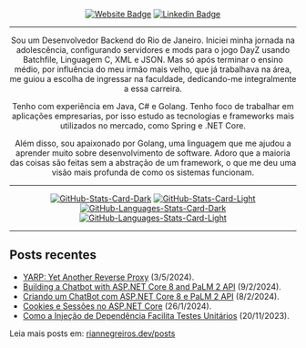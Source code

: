 
<div align="center">

  [![Website Badge](https://img.shields.io/badge/-Website-3B7EBF?style=for-the-badge&logo=amp&logoColor=white)](https://riannegreiros.dev) [![Linkedin Badge](https://img.shields.io/badge/-LinkedIn-3B7EBF?style=for-the-badge&logo=Linkedin&logoColor=white)](https://linkedin.com/in/riannegreiros)

  ---

  Sou um Desenvolvedor Backend do Rio de Janeiro. Iniciei minha jornada na adolescência, configurando servidores e mods para o jogo DayZ usando Batchfile, Linguagem C, XML e JSON. Mas só após terminar o ensino médio, por influência do meu irmão mais velho, que já trabalhava na área, me guiou a escolha de ingressar na faculdade, dedicando-me integralmente a essa carreira.

  Tenho com experiência em Java, C# e Golang. Tenho foco de trabalhar em aplicações empresarias, por isso estudo as tecnologias e frameworks mais utilizados no mercado, como Spring e .NET Core.
  
  Além disso, sou apaixonado por Golang, uma linguagem que me ajudou a aprender muito sobre desenvolvimento de software. Adoro que a maioria das coisas são feitas sem a abstração de um framework, o que me deu uma visão mais profunda de como os sistemas funcionam.  
  
  ---

  [![GitHub-Stats-Card-Dark](https://github-readme-stats-three-iota-97.vercel.app/api?username=RianNegreiros&show_icons=true&hide_border=true&include_all_commits=true&card_width=600&custom_title=GitHub%20Open%20Source%20Stats&title_color=3B7EBF&text_color=FFF&icon_color=3B7EBF&hide=contribs&show=reviews,prs_merged,prs_merged_percentage&theme=transparent#gh-dark-mode-only)](https://github.com/RianNegreiros/RianNegreiros#gh-dark-mode-only)
  [![GitHub-Stats-Card-Light](https://github-readme-stats-three-iota-97.vercel.app/api?username=RianNegreiros&show_icons=true&hide_border=true&include_all_commits=true&card_width=600&custom_title=GitHub%20Open%20Source%20Stats&title_color=3B7EBF&text_color=474A4E&icon_color=3B7EBF&hide=contribs&show=reviews,prs_merged,prs_merged_percentage&theme=transparent#gh-light-mode-only)](https://github.com/RianNegreiros/RianNegreiros#gh-light-mode-only)
  [![GitHub-Languages-Stats-Card-Dark](https://github-readme-stats.vercel.app/api/top-langs?username=RianNegreiros&layout=compact&hide_border=true&card_width=600&hide=typescript&custom_title=GitHub%20Languages%20Stats&title_color=3B7EBF&text_color=FFF&icon_color=3B7EBF&theme=transparent#gh-dark-mode-only)](https://github.com/RianNegreiros/RianNegreiros#gh-dark-mode-only)
  [![GitHub-Languages-Stats-Card-Light](https://github-readme-stats.vercel.app/api/top-langs?username=RianNegreiros&layout=compact&hide_border=true&card_width=600&hide=typescript&custom_title=GitHub%20Languages%20Stats&title_color=3B7EBF&text_color=474A4E&icon_color=3B7EBF&theme=transparent#gh-light-mode-only)](https://github.com/RianNegreiros/RianNegreiros#gh-light-mode-only)

</div>

---

## Posts recentes

<ul><li><a href=https://riannegreiros.dev/posts/yarp-yet-another-reverse-proxy target="_blank" rel="noopener noreferrer">YARP: Yet Another Reverse Proxy</a> (3/5/2024).</li>
<li><a href=https://riannegreiros.dev/posts/building-a-chatbot-with-aspnet-core-8-and-palm-2-api target="_blank" rel="noopener noreferrer">Building a Chatbot with ASP.NET Core 8 and PaLM 2 API</a> (9/2/2024).</li>
<li><a href=https://riannegreiros.dev/posts/criando-um-chatbot-com-aspnet-core-8-e-palm-2-api target="_blank" rel="noopener noreferrer">Criando um ChatBot com ASP.NET Core 8 e PaLM 2 API</a> (8/2/2024).</li>
<li><a href=https://riannegreiros.dev/posts/cookies-e-sessoes-no-aspnet-core target="_blank" rel="noopener noreferrer">Cookies e Sessões no ASP.NET Core</a> (26/1/2024).</li>
<li><a href=https://riannegreiros.dev/posts/como-a-injecao-de-dependencia-facilita-testes-unitarios-em-net target="_blank" rel="noopener noreferrer">Como a Injeção de Dependência Facilita Testes Unitários</a> (20/11/2023).</li></ul>
<p>Leia mais posts em: <a href="https://www.riannegreiros.dev/posts" target="_blank" rel="noopener noreferrer">riannegreiros.dev/posts</a></p>

